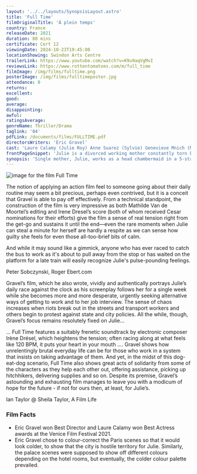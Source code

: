 ```yaml
---
layout: '../../layouts/SynopsisLayout.astro'
title: 'Full Time'
filmOriginalTitle: 'À plein temps'
country: France
releaseDate: 2021
duration: 88 mins
certificate: Cert 12
viewingDate: 2024-10-23T19:45:00
locationShowing: Swindon Arts Centre
trailerLink: https://www.youtube.com/watch?v=K9u9aqVgMvI
reviewsLink: https://www.rottentomatoes.com/m/full_time
filmImage: /img/films/fulltime.png
posterImage: /img/films/fulltimeposter.jpg
attendance: 0
returns:
excellent:
good:
average:
disappointing:
awful:
ratingsAverage:
genreName: Thriller/Drama
taglink: '04'
pdfLink: /documents/films/FULLTIME.pdf
directorsWriters: 'Eric Gravel'
cast: 'Laure Calamy (Julie Roy) Anne Suarez (Sylvie) Genevieve Mnich (Mme Lusigny)'
frontPageSnippet: 'Julie is a divorced working mother constantly torn between her work and home duties.  When she tries to secure a better job, a national transportation strike throws a wrench into her plans.'
synopsis: 'Single mother, Julie, works as a head chambermaid in a 5-star Parisian hotel.  She has to balance the demands of a daily commute from a remote suburb, tenuous childcare and a search for a new job more suited to her skills.  Constantly stressed, when she finally gets an interview for an appropriate job, she is faced with a national transport strike.'
---
```


![image for the film Full Time](/img/films/fulltime.png)

The notion of applying an action film feel to someone going about their daily routine may seem a bit precious, perhaps even contrived, but it is a conceit that Gravel is able to pay off effectively. From a technical standpoint, the construction of the film is very impressive as both Mathilde Van de Moortel’s editing and Irene Dresel’s score (both of whom received Cesar nominations for their efforts) give the film a sense of real tension right from the get-go and sustains it until the end—even the rare moments when Julie can steal a minute for herself are hardly a respite as we can sense how guilty she feels for even those all-too-brief bits of calm.

And while it may sound like a gimmick, anyone who has ever raced to catch the bus to work as it's about to pull away from the stop or has waited on the platform for a late train will easily recognize Julie's pulse-pounding feelings.

<div class="review__author review__author--review1"> 
Peter Sobczynski, Roger Ebert.com
</div>

Gravel’s film, which he also wrote, vividly and authentically portrays Julie’s daily race against the clock as his screenplay follows her for a single week while she becomes more and more desperate, urgently seeking alternative ways of getting to work and to her job interview. The sense of chaos increases when riots break out in the streets and transport workers and others begin to protest against state and city policies. All the while, though, Gravel’s focus remains resolutely fixed on Julie...

... Full Time features a suitably frenetic soundtrack by electronic composer Irène Drésel, which heightens the tension; often racing along at what feels like 120 BPM, it puts your heart in your mouth .... Gravel shows how unrelentingly brutal everyday life can be for those who work in a system that insists on taking advantage of them. And yet, in the midst of this dog-eat-dog scenario, Full Time also shows great acts of solidarity from some of the characters as they help each other out, offering assistance, picking up hitchhikers, delivering supplies and so on. Despite its premise, Gravel’s astounding and exhausting film manages to leave you with a modicum of hope for the future - if not for ours then, at least, for Julie’s.

<div class="review__author"> 
Ian Taylor @ Sheila Taylor, A Film Life
</div>

### Film Facts

-   Eric Gravel won Best Director and Laure Calamy won Best Actress awards at the Venice Film Festival 2021.
-   Eric Gravel chose to colour-correct the Paris scenes so that it would look colder, to show that the city is hostile territory for Julie. Similarly, the palace scenes were supposed to show off different colours depending on the hotel rooms, but eventually, the colder colour palette prevailed.
